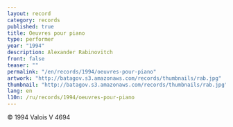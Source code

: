```yaml
---
layout: record
category: records
published: true
title: Oeuvres pour piano
type: performer
year: "1994"
description: Alexander Rabinovitch
front: false
teaser: ""
permalink: "/en/records/1994/oeuvres-pour-piano"
artwork: "http://batagov.s3.amazonaws.com/records/thumbnails/rab.jpg"
thumbnail: "http://batagov.s3.amazonaws.com/records/thumbnails/rab.jpg"
lang: en
l10n: /ru/records/1994/oeuvres-pour-piano
---
```


© 1994 Valois V 4694